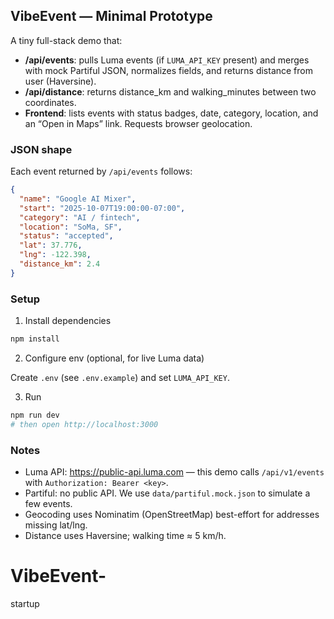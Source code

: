 ## VibeEvent — Minimal Prototype

A tiny full-stack demo that:

- **/api/events**: pulls Luma events (if `LUMA_API_KEY` present) and merges with mock Partiful JSON, normalizes fields, and returns distance from user (Haversine).
- **/api/distance**: returns distance_km and walking_minutes between two coordinates.
- **Frontend**: lists events with status badges, date, category, location, and an “Open in Maps” link. Requests browser geolocation.

### JSON shape

Each event returned by `/api/events` follows:

```json
{
  "name": "Google AI Mixer",
  "start": "2025-10-07T19:00:00-07:00",
  "category": "AI / fintech",
  "location": "SoMa, SF",
  "status": "accepted",
  "lat": 37.776,
  "lng": -122.398,
  "distance_km": 2.4
}
```

### Setup

1) Install dependencies

```bash
npm install
```

2) Configure env (optional, for live Luma data)

Create `.env` (see `.env.example`) and set `LUMA_API_KEY`.

3) Run

```bash
npm run dev
# then open http://localhost:3000
```

### Notes

- Luma API: https://public-api.luma.com — this demo calls `/api/v1/events` with `Authorization: Bearer <key>`.
- Partiful: no public API. We use `data/partiful.mock.json` to simulate a few events.
- Geocoding uses Nominatim (OpenStreetMap) best-effort for addresses missing lat/lng.
- Distance uses Haversine; walking time ≈ 5 km/h.
# VibeEvent-
startup
